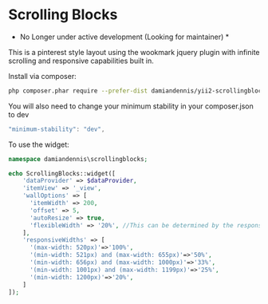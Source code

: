 Scrolling Blocks
===============

* No Longer under active development (Looking for maintainer) *


This is a pinterest style layout using the wookmark jquery plugin with infinite scrolling and responsive capabilities built in.

Install via composer:

```sh
php composer.phar require --prefer-dist damiandennis/yii2-scrollingblocks
```

You will also need to change your minimum stability in your composer.json to dev
```js
"minimum-stability": "dev",
```

To use the widget:

```php
namespace damiandennis\scrollingblocks;

echo ScrollingBlocks::widget([
    'dataProvider' => $dataProvider,
    'itemView' => '_view',
    'wallOptions' => [
      'itemWidth' => 200,
      'offset' => 5,
      'autoResize' => true,
      'flexibleWidth' => '20%', //This can be determined by the responsive widths below.
    ],
    'responsiveWidths' => [
      '(max-width: 520px)'=>'100%',
      '(min-width: 521px) and (max-width: 655px)'=>'50%',
      '(min-width: 656px) and (max-width: 1000px)'=>'33%',
      '(min-width: 1001px) and (max-width: 1199px)'=>'25%',
      '(min-width: 1200px)'=>'20%',
    ]
]);
```

